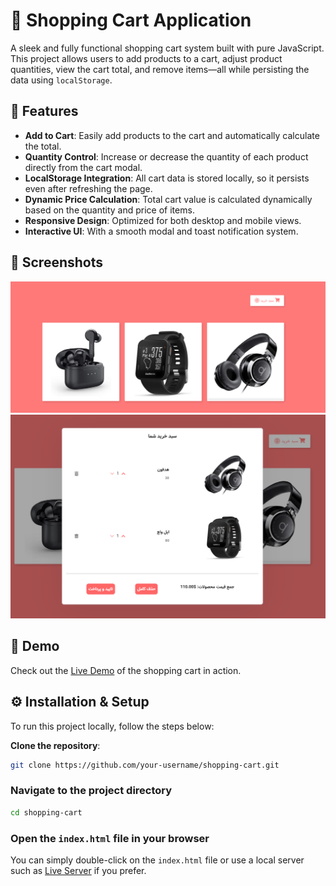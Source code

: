 # 🛒 Shopping Cart Application

A sleek and fully functional shopping cart system built with pure JavaScript. This project allows users to add products to a cart, adjust product quantities, view the cart total, and remove items—all while persisting the data using `localStorage`.

## 🌟 Features

- **Add to Cart**: Easily add products to the cart and automatically calculate the total.
- **Quantity Control**: Increase or decrease the quantity of each product directly from the cart modal.
- **LocalStorage Integration**: All cart data is stored locally, so it persists even after refreshing the page.
- **Dynamic Price Calculation**: Total cart value is calculated dynamically based on the quantity and price of items.
- **Responsive Design**: Optimized for both desktop and mobile views.
- **Interactive UI**: With a smooth modal and toast notification system.

## 📸 Screenshots

![Cart Modal](./images/pic1.png)
![ Cart ](./images/pic2.png)

## 🚀 Demo

Check out the [Live Demo](https://your-live-demo-link.com) of the shopping cart in action.

## ⚙️ Installation & Setup

To run this project locally, follow the steps below:

 **Clone the repository**:
   ```bash
   git clone https://github.com/your-username/shopping-cart.git
   ```
### Navigate to the project directory

```bash
cd shopping-cart
```
### Open the `index.html` file in your browser

You can simply double-click on the `index.html` file or use a local server such as [Live Server](https://marketplace.visualstudio.com/items?itemName=ritwickdey.LiveServer) if you prefer.
